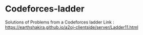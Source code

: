 # Codeforces-ladder
Solutions of Problems from a Codeforces ladder
Link : https://earthshakira.github.io/a2oj-clientside/server/Ladder11.html
